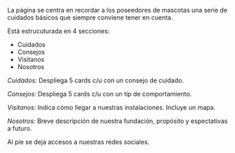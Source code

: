 La página se centra en recordar a los poseedores de mascotas una serie de cuidados básicos que siempre conviene tener en cuenta.

Está estrucuturada en 4 secciones:

- Cuidados
- Consejos
- Visitanos
- Nosotros

_Cuidados:_ Despliega 5 cards c/u con un consejo de cuidado.

_Consejos:_ Despliega 5 cards c/u con un tip de comportamiento.

_Visitanos:_ Indica cómo llegar a nuestras instalaciones. Incluye un mapa.

_Nosotros:_ Breve descripción de nuestra fundación, propósito y espectativas a futuro.

Al pie se deja accesos a nuestras redes sociales.
